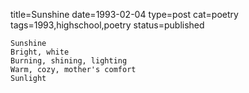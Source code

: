 title=Sunshine
date=1993-02-04
type=post
cat=poetry
tags=1993,highschool,poetry
status=published
~~~~~~
Sunshine
Bright, white
Burning, shining, lighting
Warm, cozy, mother's comfort
Sunlight
